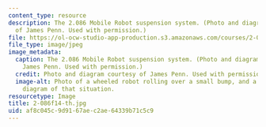 ```yaml
---
content_type: resource
description: The 2.086 Mobile Robot suspension system. (Photo and diagram courtesy
  of James Penn. Used with permission.)
file: https://ol-ocw-studio-app-production.s3.amazonaws.com/courses/2-086-numerical-computation-for-mechanical-engineers-fall-2014/af8c045c9d9167aec2ae64339b71c5c9_2-086f14-th.jpg
file_type: image/jpeg
image_metadata:
  caption: The 2.086 Mobile Robot suspension system. (Photo and diagram courtesy of
    James Penn. Used with permission.)
  credit: Photo and diagram courtesy of James Penn. Used with permission.
  image-alt: Photo of a wheeled robot rolling over a small bump, and a force vector
    diagram of that situation.
resourcetype: Image
title: 2-086f14-th.jpg
uid: af8c045c-9d91-67ae-c2ae-64339b71c5c9
---
```

